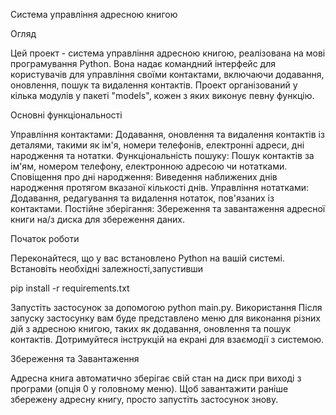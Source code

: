 Система управління адресною книгою

Огляд

Цей проект - система управління адресною книгою, реалізована на мові програмування Python. 
Вона надає командний інтерфейс для користувачів для управління своїми контактами, включаючи 
додавання, оновлення, пошук та видалення контактів. Проект організований у кілька модулів у
пакеті "models", кожен з яких виконує певну функцію.

Основні функціональності

Управління контактами: Додавання, оновлення та видалення контактів із деталями, такими як ім'я, 
номери телефонів, електронні адреси, дні народження та нотатки.
Функціональність пошуку: Пошук контактів за ім'ям, номером телефону, електронною адресою чи нотатками.
Сповіщення про дні народження: Виведення наближених днів народження протягом вказаної кількості днів.
Управління нотатками: Додавання, редагування та видалення нотаток, пов'язаних із контактами.
Постійне зберігання: Збереження та завантаження адресної книги на/з диска для збереження даних.

Початок роботи

Переконайтеся, що у вас встановлено Python на вашій системі. Встановіть необхідні залежності,запустивши 

pip install -r requirements.txt

Запустіть застосунок за допомогою python main.py. Використання
Після запуску застосунку вам буде представлено меню для виконання різних дій з адресною книгою,
таких як додавання, оновлення та пошук контактів. Дотримуйтеся інструкцій на екрані для взаємодії з
системою.

Збереження та Завантаження

Адресна книга автоматично зберігає свій стан на диск при виході з програми (опція 0 у головному меню). 
Щоб завантажити раніше збережену адресну книгу, просто запустіть застосунок знову.

